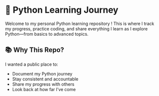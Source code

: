 # 🐍 Python Learning Journey

Welcome to my personal Python learning repository !
This is where I track my progress, practice coding, and share everything I learn as I explore Python—from basics to advanced topics.

## 📚 Why This Repo?

I wanted a public place to:
- Document my Python journey
- Stay consistent and accountable
- Share my progress with others
- Look back at how far I’ve come


